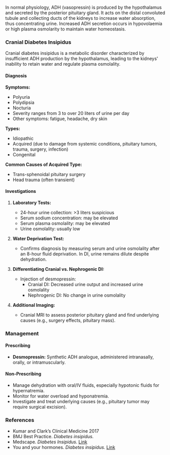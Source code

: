 In normal physiology, ADH (vasopressin) is produced by the hypothalamus and secreted by the posterior pituitary gland. It acts on the distal convoluted tubule and collecting ducts of the kidneys to increase water absorption, thus concentrating urine. Increased ADH secretion occurs in hypovolaemia or high plasma osmolarity to maintain water homeostasis.

### Cranial Diabetes Insipidus

Cranial diabetes insipidus is a metabolic disorder characterized by insufficient ADH production by the hypothalamus, leading to the kidneys' inability to retain water and regulate plasma osmolality.

#### Diagnosis

**Symptoms:**
- Polyuria 
- Polydipsia 
- Nocturia 
- Severity ranges from 3 to over 20 liters of urine per day
- Other symptoms: fatigue, headache, dry skin

**Types:**
- Idiopathic
- Acquired (due to damage from systemic conditions, pituitary tumors, trauma, surgery, infection)
- Congenital

**Common Causes of Acquired Type:**
- Trans-sphenoidal pituitary surgery 
- Head trauma (often transient)
 
#### Investigations

1. **Laboratory Tests:**
   - 24-hour urine collection: >3 liters suspicious
   - Serum sodium concentration: may be elevated
   - Serum plasma osmolality: may be elevated
   - Urine osmolality: usually low
  
2. **Water Deprivation Test:**
   - Confirms diagnosis by measuring serum and urine osmolality after an 8-hour fluid deprivation. In DI, urine remains dilute despite dehydration.

3. **Differentiating Cranial vs. Nephrogenic DI:**
   - Injection of desmopressin:
     - Cranial DI: Decreased urine output and increased urine osmolality 
     - Nephrogenic DI: No change in urine osmolality

4. **Additional Imaging:**
   - Cranial MRI to assess posterior pituitary gland and find underlying causes (e.g., surgery effects, pituitary mass).

### Management

#### Prescribing
- **Desmopressin:** Synthetic ADH analogue, administered intranasally, orally, or intramuscularly.

#### Non-Prescribing
- Manage dehydration with oral/IV fluids, especially hypotonic fluids for hypernatremia.
- Monitor for water overload and hyponatremia.
- Investigate and treat underlying causes (e.g., pituitary tumor may require surgical excision).

### References

- Kumar and Clark’s Clinical Medicine 2017
- BMJ Best Practice. *Diabetes insipidus.*
- Medscape. *Diabetes Insipidus.* [Link](https://emedicine.medscape.com/article/117648-overview#a1)
- You and your hormones. *Diabetes insipidus.* [Link](https://www.yourhormones.info/endocrine-conditions/diabetes-insipidus/)